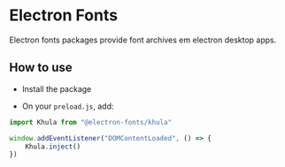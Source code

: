 # Electron Fonts

Electron fonts packages provide font archives em electron desktop apps.

## How to use

* Install the package

* On your `preload.js`, add:

```ts
import Khula from "@electron-fonts/khula"

window.addEventListener("DOMContentLoaded", () => {
    Khula.inject()
})
```